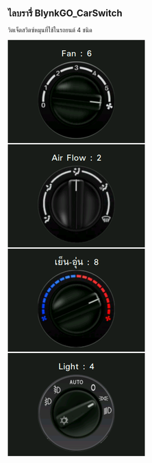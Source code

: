 ## ไลบรารี่ BlynkGO_CarSwitch
วิตเจ็ตสวิตซ์หมุนที่ใช้ในรถยนต์ 4 ชนิด 

<p align=left><img src="./images/GCarFanSwitch.png"> <img src="./images/GCarAirFlowSwitch.png"><br>
<img src="./images/GCarTempSwitch.png"> <img src="./images/GCarLightSwitch.png"></p>  
